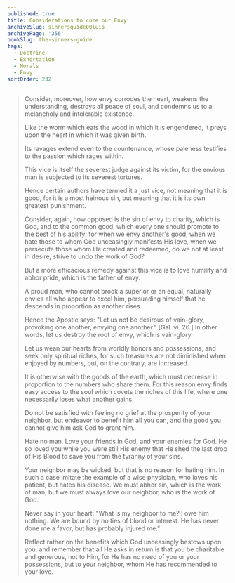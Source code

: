 ```yaml
---
published: true
title: Considerations to cure our Envy
archiveSlug: sinnersguide00luis
archivePage: '356'
bookSlug: the-sinners-guide
tags:
  - Doctrine
  - Exhortation
  - Morals
  - Envy
sortOrder: 232
---
```


> Consider, moreover, how envy corrodes the heart, weakens the understanding, destroys all peace of soul, and condemns us to a melancholy and intolerable existence.
>
> Like the worm which eats the wood in which it is engendered, it preys upon the heart in which it was given birth.
>
> Its ravages extend even to the countenance, whose paleness testifies to the passion which rages within.
>
> This vice is itself the severest judge against its victim, for the envious man is subjected to its severest tortures.
>
> Hence certain authors have termed it a just vice, not meaning that it is good, for it is a most heinous sin, but meaning that it is its own greatest punishment.
>
> Consider, again, how opposed is the sin of envy to charity, which is God, and to the common good, which every one should promote to the best of his ability; for when we envy another's good, when we hate those to whom God unceasingly manifests His love, when we persecute those whom He created and redeemed, do we not at least in desire, strive to undo the work of God?
>
> But a more efficacious remedy against this vice is to love humility and abhor pride, which is the father of envy.
>
> A proud man, who cannot brook a superior or an equal, naturally envies all who appear to excel him, persuading himself that he descends in proportion as another rises.
>
> Hence the Apostle says: "Let us not be desirous of vain-glory, provoking one another, envying one another." [Gal. vi. 26.] In other words, let us destroy the root of envy, which is vain-glory.
>
> Let us wean our hearts from worldly honors and possessions, and seek only spiritual riches, for such treasures are not diminished when enjoyed by numbers, but, on the contrary, are increased.
>
> It is otherwise with the goods of the earth, which must decrease in proportion to the numbers who share them. For this reason envy finds easy access to the soul which covets the riches of this life, where one necessarily loses what another gains.
>
> Do not be satisfied with feeling no grief at the prosperity of your neighbor, but endeavor to benefit him all you can, and the good you cannot give him ask God to grant him.
>
> Hate no man. Love your friends in God, and your enemies for God. He so loved you while you were still His enemy that He shed the last drop of His Blood to save you from the tyranny of your sins.
>
> Your neighbor may be wicked, but that is no reason for hating him. In such a case imitate the example of a wise physician, who loves his patient, but hates his disease. We must abhor sin, which is the work of man, but we must always love our neighbor, who is the work of God.
>
> Never say in your heart: "What is my neighbor to me? I owe him nothing. We are bound by no ties of blood or interest. He has never done me a favor, but has probably injured me."
>
> Reflect rather on the benefits which God unceasingly bestows upon you, and remember that all He asks in return is that you be charitable and generous, not to Him, for He has no need of you or your possessions, but to your neighbor, whom He has recommended to your love.

